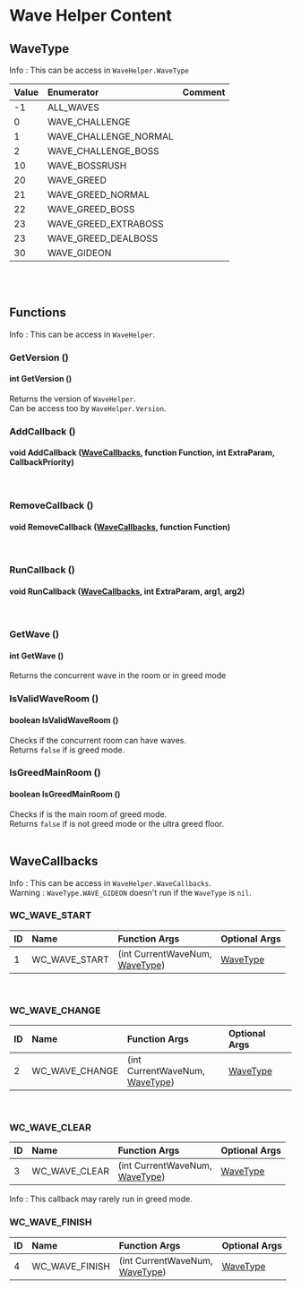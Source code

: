 # Wave Helper Content


## WaveType

Info : This can be access in `WaveHelper.WaveType`
<br>

|Value|Enumerator|Comment|
|:--|:--|:--|
|-1 |ALL_WAVES |  |
|0 |WAVE_CHALLENGE |  |
|1 |WAVE_CHALLENGE_NORMAL |  |
|2 |WAVE_CHALLENGE_BOSS |  |
|10 |WAVE_BOSSRUSH |  |
|20 |WAVE_GREED |  |
|21 |WAVE_GREED_NORMAL |  |
|22 |WAVE_GREED_BOSS |  |
|23 |WAVE_GREED_EXTRABOSS |  |
|23 |WAVE_GREED_DEALBOSS |  |
|30 |WAVE_GIDEON |  |
<br>
<br>

## Functions
Info : This can be access in `WaveHelper`.
<br>

### GetVersion ()
#### int GetVersion ()
Returns the version of `WaveHelper`.
<br>Can be access too by `WaveHelper.Version`.
<br>

### AddCallback ()
#### void AddCallback ([WaveCallbacks](README.md#wavecallbacks), function Function, int ExtraParam, CallbackPriority)
<br>

### RemoveCallback ()
#### void RemoveCallback ([WaveCallbacks](README.md#wavecallbacks), function Function)
<br>

### RunCallback ()
#### void RunCallback ([WaveCallbacks](README.md#wavecallbacks), int ExtraParam, arg1, arg2)
<br>

### GetWave ()
#### int GetWave ()
Returns the concurrent wave in the room or in greed mode
<br>

### IsValidWaveRoom ()
#### boolean IsValidWaveRoom ()
Checks if the concurrent room can have waves.
<br>Returns `false` if is greed mode.
<br>

### IsGreedMainRoom ()
#### boolean IsGreedMainRoom ()
Checks if is the main room of greed mode.
<br>Returns `false` if is not greed mode or the ultra greed floor.
<br>
<br>

## WaveCallbacks

Info : This can be access in `WaveHelper.WaveCallbacks`.
<br>Warning : `WaveType.WAVE_GIDEON` doesn't run if the `WaveType` is `nil`.
<br>

### WC_WAVE_START

|ID|Name|Function Args|Optional Args|
|:--|:--|:--|:--|
|1 |WC_WAVE_START | (int CurrentWaveNum, <br>[WaveType](README.md#wavetype)) | [WaveType](README.md#wavetype) |
<br>

### WC_WAVE_CHANGE

|ID|Name|Function Args|Optional Args|
|:--|:--|:--|:--|
|2 |WC_WAVE_CHANGE | (int CurrentWaveNum, <br>[WaveType](README.md#wavetype)) | [WaveType](README.md#wavetype) |
<br>

### WC_WAVE_CLEAR

|ID|Name|Function Args|Optional Args|
|:--|:--|:--|:--|
|3 |WC_WAVE_CLEAR | (int CurrentWaveNum, <br>[WaveType](README.md#wavetype)) | [WaveType](README.md#wavetype) |

Info : This callback may rarely run in greed mode.
<br>

### WC_WAVE_FINISH

|ID|Name|Function Args|Optional Args|
|:--|:--|:--|:--|
|4 |WC_WAVE_FINISH | (int CurrentWaveNum, <br>[WaveType](README.md#wavetype)) | [WaveType](README.md#wavetype) |



